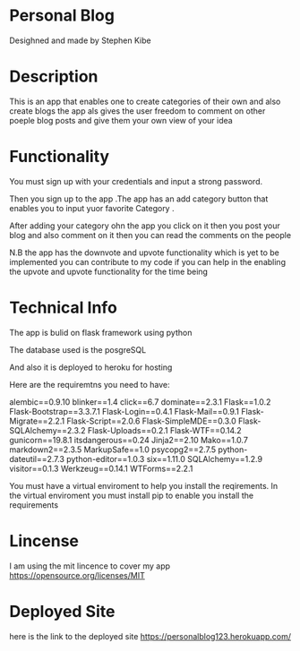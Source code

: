 # Personal Blog
Desighned and made by Stephen Kibe
# Description
This is an app that enables one to create categories of their own and also create blogs the app als gives the user freedom to comment on other poeple blog posts and give them your own view of your idea

# Functionality
You must sign up with your credentials and input a strong password.

Then you sign up to the app .The app has an add category button that enables you to input yuor favorite Category .

After adding your category ohn the app you click on it then you post your  blog and also comment on it then you can read the comments on the people

N.B the app has the downvote and upvote functionality which is yet to be implemented you can contribute to my code if you can help in the enabling the upvote and upvote functionality for the time being

# Technical Info
The app is bulid on flask framework using python

The database used is the posgreSQL 

And also it is deployed to heroku for hosting

Here are the requiremtns you need to have:

alembic==0.9.10
blinker==1.4
click==6.7
dominate==2.3.1
Flask==1.0.2
Flask-Bootstrap==3.3.7.1
Flask-Login==0.4.1
Flask-Mail==0.9.1
Flask-Migrate==2.2.1
Flask-Script==2.0.6
Flask-SimpleMDE==0.3.0
Flask-SQLAlchemy==2.3.2
Flask-Uploads==0.2.1
Flask-WTF==0.14.2
gunicorn==19.8.1
itsdangerous==0.24
Jinja2==2.10
Mako==1.0.7
markdown2==2.3.5
MarkupSafe==1.0
psycopg2==2.7.5
python-dateutil==2.7.3
python-editor==1.0.3
six==1.11.0
SQLAlchemy==1.2.9
visitor==0.1.3
Werkzeug==0.14.1
WTForms==2.2.1

You must have a virtual enviroment to help you install the reqirements. In the virtual enviroment you must install  pip to enable you install the requirements


# Lincense
I am using the mit lincence to cover my app  https://opensource.org/licenses/MIT

# Deployed Site
here is the link to the deployed site 
https://personalblog123.herokuapp.com/